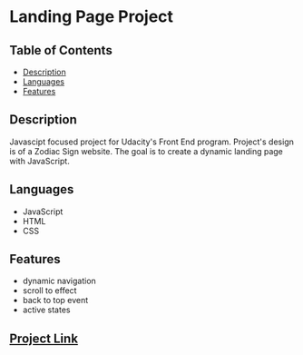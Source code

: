 # Landing Page Project

## Table of Contents

* [Description](#Description)
* [Languages](#Languages)
* [Features](#Features)

## Description

Javascipt focused project for Udacity's Front End program. Project's design is of a Zodiac Sign website. The goal is to create a dynamic landing page with JavaScript.

## Languages

* JavaScript
* HTML
* CSS

## Features

* dynamic navigation
* scroll to effect
* back to top event
* active states

## [Project Link](https://emmablair.github.io/zodiac-landingPage/)
